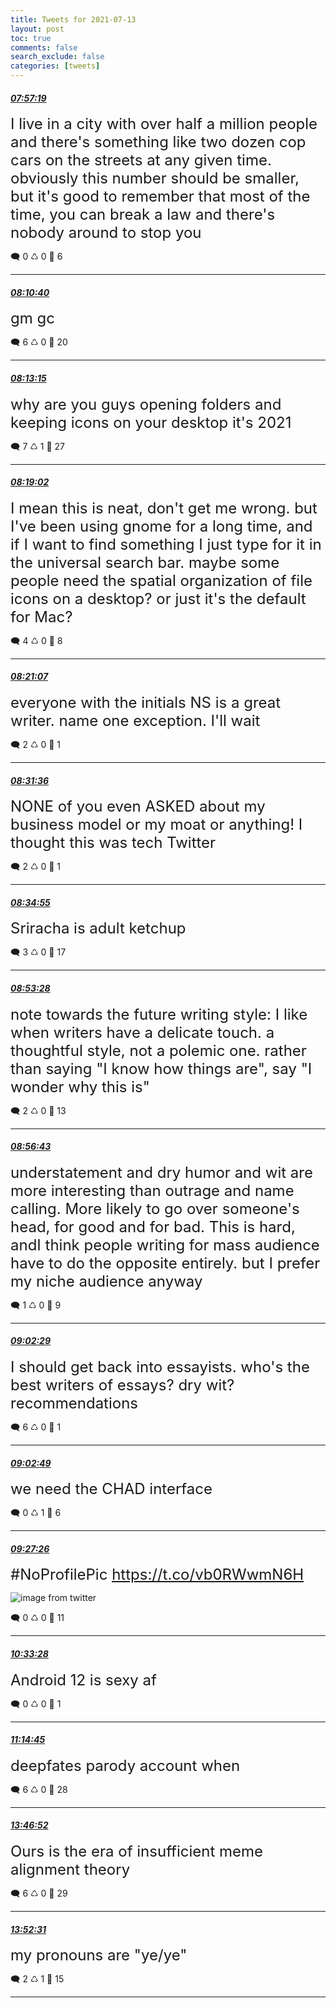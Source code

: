 ```yaml
---
title: Tweets for 2021-07-13
layout: post
toc: true
comments: false
search_exclude: false
categories: [tweets]
---
```



#### <a href = "https://twitter.com/deepfates/status/1414947049880145925">*07:57:19*</a>

<font size="5">I live in a city with over half a million people and there's something like two dozen cop cars on the streets at any given time.  obviously this number should be smaller, but it's good to remember that most of the time, you can break a law and there's nobody around to stop you</font>



🗨️ 0 ♺ 0 🤍  6   

---
    
#### <a href = "https://twitter.com/deepfates/status/1414950410117386249">*08:10:40*</a>

<font size="5">gm gc</font>



🗨️ 6 ♺ 0 🤍  20   

---
    
#### <a href = "https://twitter.com/deepfates/status/1414951057780789262">*08:13:15*</a>

<font size="5">why are you guys opening folders and keeping icons on your desktop it's 2021</font>



🗨️ 7 ♺ 1 🤍  27   

---
    
#### <a href = "https://twitter.com/deepfates/status/1414952511895744513">*08:19:02*</a>

<font size="5">I mean this is neat, don't get me wrong. but I've been using gnome for a long time, and if I want to find something I just type for it in the universal search bar.   maybe some people need the spatial organization of file icons on a desktop? or just it's the default for Mac?</font>



🗨️ 4 ♺ 0 🤍  8   

---
    
#### <a href = "https://twitter.com/deepfates/status/1414953039027478528">*08:21:07*</a>

<font size="5">everyone with the initials NS is a great writer. name one exception. I'll wait</font>



🗨️ 2 ♺ 0 🤍  1   

---
    
#### <a href = "https://twitter.com/deepfates/status/1414955676820983814">*08:31:36*</a>

<font size="5">NONE of you even ASKED about my business model or my moat or anything! I thought this was tech Twitter</font>



🗨️ 2 ♺ 0 🤍  1   

---
    
#### <a href = "https://twitter.com/deepfates/status/1414956509029601295">*08:34:55*</a>

<font size="5">Sriracha is adult ketchup</font>



🗨️ 3 ♺ 0 🤍  17   

---
    
#### <a href = "https://twitter.com/deepfates/status/1414961178154049542">*08:53:28*</a>

<font size="5">note towards the future writing style: I like when writers have a delicate touch. a thoughtful style, not a polemic one. rather than saying "I know how things are", say "I wonder why this is"</font>



🗨️ 2 ♺ 0 🤍  13   

---
    
#### <a href = "https://twitter.com/deepfates/status/1414961999193198602">*08:56:43*</a>

<font size="5">understatement and dry humor and wit are more interesting than outrage and name calling. More likely to go over someone's head, for good and for bad.  This is hard, andI think people writing for mass audience have to do the opposite entirely. but I prefer my niche audience anyway</font>



🗨️ 1 ♺ 0 🤍  9   

---
    
#### <a href = "https://twitter.com/deepfates/status/1414963448023298067">*09:02:29*</a>

<font size="5">I should get back into essayists. who's the best writers of essays? dry wit? recommendations</font>



🗨️ 6 ♺ 0 🤍  1   

---
    
#### <a href = "https://twitter.com/deepfates/status/1414963532597235720">*09:02:49*</a>

<font size="5">we need the CHAD interface</font>



🗨️ 0 ♺ 1 🤍  6   

---
    
#### <a href = "https://twitter.com/deepfates/status/1414969726871248901">*09:27:26*</a>

<font size="5">#NoProfilePic  https://t.co/vb0RWwmN6H</font>

![image from twitter](/fastpages//images/E6L7d6VWEAIz42K.jpg)


🗨️ 0 ♺ 0 🤍  11   

---
    
#### <a href = "https://twitter.com/deepfates/status/1414986343604752384">*10:33:28*</a>

<font size="5">Android 12 is sexy af</font>



🗨️ 0 ♺ 0 🤍  1   

---
    
#### <a href = "https://twitter.com/deepfates/status/1414996735491940355">*11:14:45*</a>

<font size="5">deepfates parody account when</font>



🗨️ 6 ♺ 0 🤍  28   

---
    
#### <a href = "https://twitter.com/deepfates/status/1415035016044716035">*13:46:52*</a>

<font size="5">Ours is the era of insufficient meme alignment theory</font>



🗨️ 6 ♺ 0 🤍  29   

---
    
#### <a href = "https://twitter.com/deepfates/status/1415036435598438400">*13:52:31*</a>

<font size="5">my pronouns are "ye/ye"</font>



🗨️ 2 ♺ 1 🤍  15   

---
    
            
